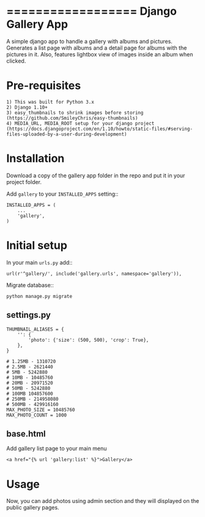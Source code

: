==================
Django Gallery App
==================


A simple django app to handle a gallery with albums and pictures. Generates a list page with albums and a detail page for albums with the pictures in it. Also, features lightbox view of images inside an album when clicked.


Pre-requisites
==============
    1) This was built for Python 3.x
    2) Django 1.10+
    3) easy_thumbnails to shrink images before storing (https://github.com/SmileyChris/easy-thumbnails)
    4) MEDIA_URL, MEDIA_ROOT setup for your django project (https://docs.djangoproject.com/en/1.10/howto/static-files/#serving-files-uploaded-by-a-user-during-development)


Installation
============

Download a copy of the gallery app folder in the repo and put it in your project folder.

Add ``gallery`` to your ``INSTALLED_APPS`` setting::

    INSTALLED_APPS = (
        ...
        'gallery',
    )


Initial setup
=============

In your main ``urls.py`` add::

    url(r'^gallery/', include('gallery.urls', namespace='gallery')),

Migrate database::

    python manage.py migrate



settings.py
-----------

    THUMBNAIL_ALIASES = {
        '': {
            'photo': {'size': (500, 500), 'crop': True},
        },
    }

    # 1.25MB - 1310720
    # 2.5MB - 2621440
    # 5MB - 5242880
    # 10MB - 10485760
    # 20MB - 20971520
    # 50MB - 5242880
    # 100MB 104857600
    # 250MB - 214958080
    # 500MB - 429916160
    MAX_PHOTO_SIZE = 10485760
    MAX_PHOTO_COUNT = 1000

base.html
---------

Add gallery list page to your main menu

    <a href="{% url 'gallery:list' %}">Gallery</a>

Usage
=====

Now, you can add photos using admin section and they will displayed on the public gallery pages.